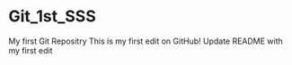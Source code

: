 # Git_1st_SSS
My first Git Repositry
This is my first edit on GitHub!
Update README with my first edit
